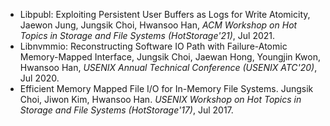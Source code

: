 * Libpubl: Exploiting Persistent User Buffers as Logs for Write Atomicity, Jaewon Jung, Jungsik Choi, Hwansoo Han, *ACM Workshop on Hot Topics in Storage and File Systems (HotStorage'21)*, Jul 2021.
* Libnvmmio: Reconstructing Software IO Path with Failure-Atomic Memory-Mapped Interface, Jungsik Choi, Jaewan Hong, Youngjin Kwon, Hwansoo Han, *USENIX Annual Technical Conference (USENIX ATC'20)*, Jul 2020.
* Efficient Memory Mapped File I/O for In-Memory File Systems. Jungsik Choi, Jiwon Kim, Hwansoo Han. *USENIX Workshop on Hot Topics in Storage and File Systems (HotStorage'17)*, Jul 2017.
